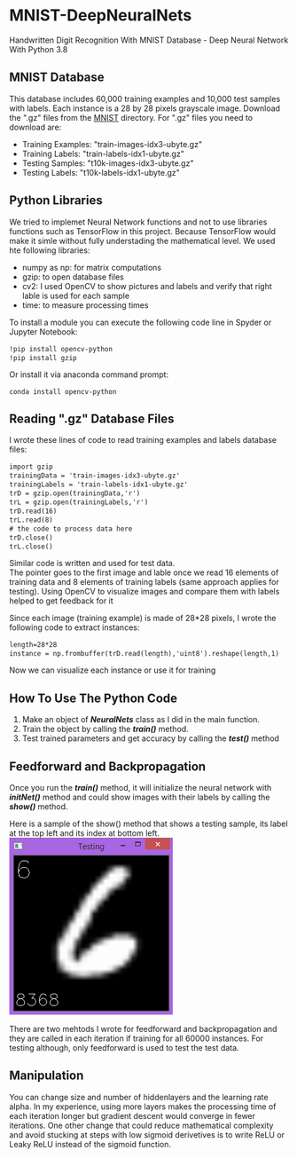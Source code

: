 # MNIST-DeepNeuralNets
Handwritten Digit Recognition With MNIST Database - Deep Neural Network With Python 3.8

<h2> MNIST Database</h2>
<p>This database includes 60,000 training examples and 10,000 test samples with labels. Each instance is a 28 by 28 pixels grayscale image. Download the ".gz" files from the <a href="http://yann.lecun.com/exdb/mnist/" target="_blank">MNIST</a> directory. For ".gz" files you need to download are:</p>
<ul>
  <li>Training Examples: "train-images-idx3-ubyte.gz"</li>
  <li>Training Labels: "train-labels-idx1-ubyte.gz"</li>
  <li>Testing Samples: "t10k-images-idx3-ubyte.gz"</li>
  <li>Testing Labels: "t10k-labels-idx1-ubyte.gz"</li>
</ul>

<h2> Python Libraries </h2>
<p>We tried to implemet Neural Network functions and not to use libraries functions such as TensorFlow in this project. Because TensorFlow would make it simle without fully understading the mathematical level. We used hte following libraries:</p>
<ul>
  <li>numpy as np: for matrix computations</li>
  <li>gzip: to open database files</li>
  <li>cv2: I used OpenCV to show pictures and labels and verify that right lable is used for each sample</li>
  <li>time: to measure processing times</li>
</ul>
<p>
To install a module you can execute the following code line in Spyder or Jupyter Notebook: 
</P>

```
!pip install opencv-python
!pip install gzip
```
<p>Or install it via anaconda command prompt:</p>

```
conda install opencv-python
```
<h2>Reading ".gz" Database Files</h2>
<p>I wrote these lines of code to read training examples and labels database files:</p>

```
import gzip
trainingData = 'train-images-idx3-ubyte.gz'
trainingLabels = 'train-labels-idx1-ubyte.gz'
trD = gzip.open(trainingData,'r')
trL = gzip.open(trainingLabels,'r')
trD.read(16)
trL.read(8)
# the code to process data here
trD.close()
trL.close()
```
<p> Similar code is written and used for test data.<br>
  The pointer goes to the first image and lable once we read 16 elements of training data and 8 elements of training labels (same approach applies for testing). Using OpenCV to visualize images and compare them with labels helped to get feedback for it<br>
</p>
<p>
  Since each image (training example) is made of 28*28 pixels, I wrote the following code to extract instances:
</p>

```
length=28*28
instance = np.frombuffer(trD.read(length),'uint8').reshape(length,1)
```
<p>Now we can visualize each instance or use it for training</p>

<h2>How To Use The Python Code</h2>
<p>
  <ol>
    <li>Make an object of <b><em>NeuralNets</em></b> class as I did in the main function.</li>
    <li>Train the object by calling the <b><i>train()</i></b> method.</li>
    <li>Test trained parameters and get accuracy by calling the <b><i>test()</b></i> method</li>
  </ol>
</p>
<h2>Feedforward and Backpropagation</h2>
<p>
  Once you run the <b><i>train()</i></b> method, it will initialize the neural network with <b><i>initNet()</b></i> method and could show images with their labels by calling the <b><i>show()</b></i> method. 
</p>
<p>Here is a sample of the show() method that shows a testing sample, its label at the top left and its index at bottom left.<br>
<img src="Images/MNIST.png" alt="Test Example Picture">
</p>
<p>
  There are two mehtods I wrote for feedforward and backpropagation and they are called in each iteration if training for all 60000 instances. For testing although, only feedforward is used to test the test data. 
</p>
<h2>Manipulation</h2>
You can change size and number of hiddenlayers and the learning rate alpha. In my experience, using more layers makes the processing time of each iteration longer but gradient descent would converge in fewer iterations. One other change that could reduce mathematical complexity and avoid stucking at steps with low sigmoid derivetives is to write ReLU or Leaky ReLU instead of the sigmoid function.



